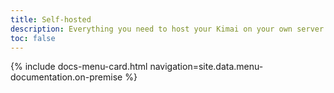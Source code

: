 ```yaml
---
title: Self-hosted
description: Everything you need to host your Kimai on your own server
toc: false
---
```


<div class="row row-cards row-deck">
{% include docs-menu-card.html navigation=site.data.menu-documentation.on-premise %}
</div> 
